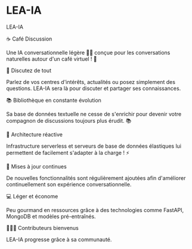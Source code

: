 # LEA-IA
LEA-IA

☕ Café Discussion

Une IA conversationnelle légère 🧑‍💻 conçue pour les conversations naturelles autour d'un café virtuel ! 🍵

💬 Discutez de tout

Parlez de vos centres d'intérêts, actualités ou posez simplement des questions. LEA-IA sera là pour discuter et partager ses connaissances.

📚 Bibliothèque en constante évolution

Sa base de données textuelle ne cesse de s'enrichir pour devenir votre compagnon de discussions toujours plus érudit. 📚

🚀 Architecture réactive

Infrastructure serverless et serveurs de base de données élastiques lui permettent de facilement s'adapter à la charge ! ⚡️

🐞 Mises à jour continues

De nouvelles fonctionnalités sont régulièrement ajoutées afin d'améliorer continuellement son expérience conversationnelle.

💻 Léger et économe

Peu gourmand en ressources grâce à des technologies comme FastAPI, MongoDB et modèles pré-entraînés.

👨🏻‍💻 Contributeurs bienvenus

LEA-IA progresse grâce à sa communauté.
